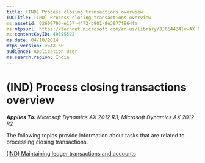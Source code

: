 ```yaml
---
title: (IND) Process closing transactions overview
TOCTitle: (IND) Process closing transactions overview
ms:assetid: 02609796-e157-4472-b901-8e3977f864fa
ms:mtpsurl: https://technet.microsoft.com/en-us/library/JJ664434(v=AX.60)
ms:contentKeyID: 49385522
ms.date: 04/18/2014
mtps_version: v=AX.60
audience: Application User
ms.search.region: India
---
```


# (IND) Process closing transactions overview 


_**Applies To:** Microsoft Dynamics AX 2012 R3, Microsoft Dynamics AX 2012 R2_

The following topics provide information about tasks that are related to processing closing transactions.

[(IND) Maintaining ledger transactions and accounts](ind-maintaining-ledger-transactions-and-accounts.md)

  


